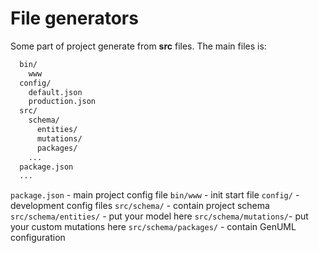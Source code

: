 # File generators

Some part of project generate from **src** files.
The main files is:

```bash
  bin/
    www
  config/
    default.json
    production.json
  src/
    schema/
      entities/
      mutations/
      packages/
    ...
  package.json
  ...
```

`package.json` - main project config file
`bin/www` - init start file
`config/` - development config files
`src/schema/` - contain project schema
`src/schema/entities/` - put your model here
`src/schema/mutations/`- put your custom mutations here
`src/schema/packages/` - contain GenUML configuration
